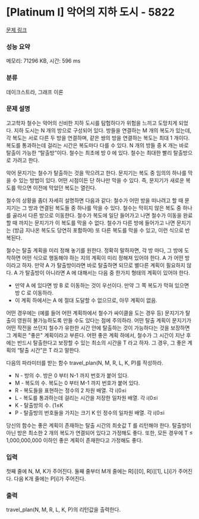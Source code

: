 # [Platinum I] 악어의 지하 도시 - 5822 

[문제 링크](https://www.acmicpc.net/problem/5822) 

### 성능 요약

메모리: 71296 KB, 시간: 596 ms

### 분류

데이크스트라, 그래프 이론

### 문제 설명

<p>고고학자 철수는 악어의 신비한 지하 도시를 탐험하다가 위험을 느끼고 도망치게 되었다. 지하 도시는 N 개의 방으로 구성되어 있다. 방들을 연결하는 M 개의 복도가 있는데, 각 복도는 서로 다른 두 방을 연결하며, 같은 쌍의 방을 연결하는 복도는 최대 1 개이다. 복도를 통과하는데 걸리는 시간은 복도마다 다를 수 있다. N 개의 방들 중 K 개는 바로 탈출이 가능한 “탈출방”이다. 철수는 최초에 방 0 에 있다. 철수는 최대한 빨리 탈출방으로 가려고 한다.</p>

<p>악어 문지기는 철수가 탈출하는 것을 막으려고 한다. 문지기는 복도 중 임의의 하나를 막을 수 있는 방법이 있다. 어떤 시점이든 단 하나만 막을 수 있다. 즉, 문지기가 새로운 복도를 막으면 이전에 막았던 복도는 열린다.</p>

<p>철수의 상황을 좀더 자세히 설명하면 다음과 같다: 철수가 어떤 방을 떠나려고 할 때 문지기는 그 방과 연결된 복도들 중 하나를 막을 수 있다. 철수는 막히지 않은 복도 중 하나를 골라서 다른 방으로 이동한다. 철수가 복도에 일단 들어가고 나면 철수가 이동을 완료할 때 까지는 문지기가 이 복도를 막을 수 없다. 철수가 다른 방에 들어가고 나면 문지기는 (방금 지나온 복도도 당연히 포함하여) 또 다른 복도를 막을 수 있고, 이런 식으로 반복된다.</p>

<p>철수는 탈출 계획을 미리 정해 놓기를 원한다. 정확히 말하자면, 각 방 마다, 그 방에 도착하면 어떤 식으로 행동해야 하는 지의 계획이 미리 정해져 있어야 한다. A 가 어떤 방이라고 하자. 만약 A 가 탈출방이라면 바로 탈출하면 되므로 별다른 계획이 필요하지 않다. A 가 탈출방이 아니라면 A 에 대해서는 다음 중 한가지 형태의 계획이 있어야 한다.</p>

<ul>
	<li>만약 A 에 있다면 방 B 로 이동하는 것이 우선이다. 만약 그 쪽 복도가 막혀 있으면 방 C 로 이동하라.</li>
	<li>이 계획 하에서는 A 에 절대 도달할 수 없으므로, 아무 계획이 없음.</li>
</ul>

<p>어떤 경우에는 (예를 들어 어떤 계획하에서 철수가 싸이클을 도는 경우 등) 문지기가 탈출이 영원히 불가능하도록 만들 수도 있다는 점에 주의하라. 어떤 탈출 계획이 문지기가 어떤 작전을 쓰던지 철수가 유한한 시간 안에 탈출하는 것이 가능하다는 것을 보장하면 그 계획은 "좋은" 계획이라고 부른다. 어떤 좋은 계획 하에서, 철수가 그 시간이 지난 후에는 반드시 탈출한다고 보장할 수 있는 최소의 시간을 T 라고 하자. 그 경우, 그 좋은 계획의 “탈출 시간”은 T 라고 말한다.</p>

<p>다음의 파라미터를 받는 함수 travel_plan(N, M, R, L, K, P)를 작성하라.</p>

<ul>
	<li>N - 방의 수. 방은 0 부터 N-1 까지 번호가 붙어 있다.</li>
	<li>M - 복도의 수. 복도는 0 부터 M-1 까지 번호가 붙어 있다.</li>
	<li>R - 복도들을 표현하는 정수의 2 차원 배열. 각 i(0≤i<M)에 대해서 복도 i 는 방 R[i][0]와 방 R[i][1]를 연결한다. 동일한 쌍의 방들을 연결하는 복도는 최대 하나이다.</li>
	<li>L - 복도를 통과하는데 걸리는 시간을 저장한 일차원 배열. 각 i(0≤i<M)에 대해서 L[i](1≤L[i]≤1,000,000,000)의 값은 철수가 복도 i 를 통과하는 데 걸리는 시간이다.</li>
	<li>K - 탈출방의 수. (1≤K<N)</li>
	<li>P - 탈출방의 번호들을 가지는 크기 K 인 정수의 일차원 배열. 각 i(0≤i<K)에 대해서 P[i]는 i 번째 탈출방의 번호이다. 방 0 는 탈출방에 포함되지 않는다. (P 에 있는 값들은 모두 다르다.)</li>
</ul>

<p>당신의 함수는 좋은 계획이 존재하는 탈출 시간의 최솟값 T 를 리턴해야 한다. 탈출방이 아닌 방은 최소한 2 개의 복도가 연결되어 있다고 가정해도 좋다. 또한, 모든 경우에 T ≤ 1,000,000,000 이하인 좋은 계획이 존재한다고 가정해도 좋다.</p>

### 입력 

 <p>첫째 줄에 N, M, K가 주어진다. 둘째 줄부터 M개 줄에는 R[i][0], R[i][1], L[i]가 주어진다. 다음 K개 줄에는 P[i]가 주어진다.</p>

### 출력 

 <p>travel_plan(N, M, R, L, K, P)의 리턴값을 출력한다.</p>

